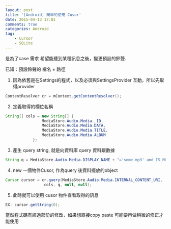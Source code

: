 ```yaml
---
layout: post
title: '[Android] 簡單的使用 Cusor'
date: 2015-04-13 17:01
comments: true
categories: Android
tag:
	- Cursor
	- SQLite
---
```

是為了case 需求
希望能聽到某種訊息之後，變更預設的鈴聲. 

已知：預設鈴聲的 檔名 + 路徑

1. 因為依舊是在Settings的程式，以及必須與SettingsProvider 互動，所以先取得provider
```java
ContentResolver cr = mContext.getContentResolver();
```

2. 定義取得的欄位名稱
```java
String[] cols = new String[] {
                MediaStore.Audio.Media._ID,
                MediaStore.Audio.Media.DATA,
                MediaStore.Audio.Media.TITLE,
                MediaStore.Audio.Media.ALBUM
            };
```

3. 產生 query string, 就是向資料庫 query 資料跟數據
```java
String q = MediaStore.Audio.Media.DISPLAY_NAME + "='some.mp3' and IS_MUSIC=1";
```

4. new 一個物件Cusor, 作為query 後資料擺放的object
```java
Cursor cursor = cr.query(MediaStore.Audio.Media.INTERNAL_CONTENT_URI,
                 cols, q, null, null);
```

5. 此時就可以使用 cusor 物件查看取得的訊息
```java
EX: cursor.getString(0);
```

當然程式碼有經過部份的修改，如果想直接copy paste 可能要再做稍微的修正才能使用


